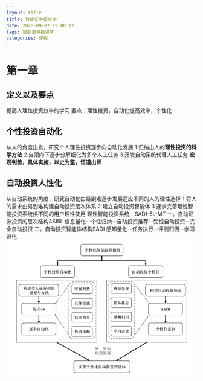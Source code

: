 ```yaml
---
layout: title
title: 智能证券投资学
date: 2020-09-07 19:00:17
tags: 智能证券投资学
categories: 课程
---
```

# 第一章
## 定义以及要点
提高人理性投资效率的学问
要点：理性投资，自动化提高效率，个性化
 <!--more--> 
## 个性投资自动化
从人的角度出发，研究个人理性投资逐步向自动化发展
1.归纳出人的**理性投资的科学方法**
2.自顶向下逐步分解细化为多个人工任务
3.开发自动系统代替人工任务
**宏观判势，具体实施，以史为鉴，悟道出师**
## 自动投资人性化
从自动系统的角度，研究自动化由易到难逐步发展适应不同的人的理性选择
1.将人的需求由易到难构建自动投资层次体系
2.建立自动投资智能体
3.逐步完善理性智能投资系统供不同的用户理性使用
理性智能投资系统：SADI-5L-MT
一。自动证券投资的层次结构ASI5L
信息量化--个性归纳--自动投资推荐--受控自动投资--完全自动投资
二。自动投资智能体结构SADI
感知量化--任务执行--评测归因--学习进化
![sc](智能证券投资学/1.png)
